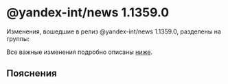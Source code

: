 # @yandex-int/news 1.1359.0

<!-- ЧЕЛОВЕЧЕСКОЕ ВСТУПЛЕНИЕ -->

Изменения, вошедшие в релиз @yandex-int/news 1.1359.0, разделены на группы:

Все важные изменения подробно описаны [ниже](#Пояснения).

## Пояснения

